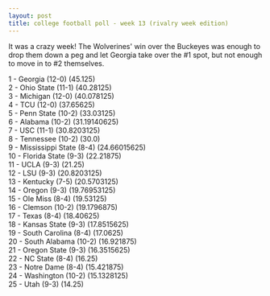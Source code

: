 ```yaml
---
layout: post
title: college football poll - week 13 (rivalry week edition)
---
```


It was a crazy week!  The Wolverines' win over the Buckeyes was enough to
drop them down a peg and let Georgia take over the #1 spot, but not enough to
move in to #2 themselves.

1 - Georgia (12-0) (45.125)  
2 - Ohio State (11-1) (40.28125)  
3 - Michigan (12-0) (40.078125)  
4 - TCU (12-0) (37.65625)  
5 - Penn State (10-2) (33.03125)  
6 - Alabama (10-2) (31.19140625)  
7 - USC (11-1) (30.8203125)  
8 - Tennessee (10-2) (30.0)  
9 - Mississippi State (8-4) (24.66015625)  
10 - Florida State (9-3) (22.21875)  
11 - UCLA (9-3) (21.25)  
12 - LSU (9-3) (20.8203125)  
13 - Kentucky (7-5) (20.5703125)  
14 - Oregon (9-3) (19.76953125)  
15 - Ole Miss (8-4) (19.53125)  
16 - Clemson (10-2) (19.1796875)  
17 - Texas (8-4) (18.40625)  
18 - Kansas State (9-3) (17.8515625)  
19 - South Carolina (8-4) (17.0625)  
20 - South Alabama (10-2) (16.921875)  
21 - Oregon State (9-3) (16.3515625)  
22 - NC State (8-4) (16.25)  
23 - Notre Dame (8-4) (15.421875)  
24 - Washington (10-2) (15.1328125)  
25 - Utah (9-3) (14.25)  
